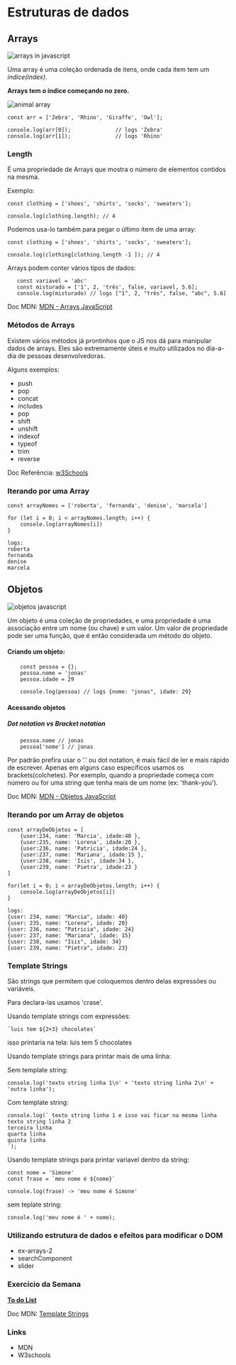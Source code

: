 # Estruturas de dados

## Arrays

![arrays in javascript](https://miro.medium.com/max/1400/0*jJba103A-9xmpTYq.jpg)

Uma array é uma coleção ordenada de itens, onde cada item tem um *índice(index)*.

__Arrays tem o índice começando no zero.__

![animal array](https://mernstack917190716.files.wordpress.com/2018/05/array.jpg?w=840)

```
const arr = ['Zebra', 'Rhino', 'Giraffe', 'Owl'];

console.log(arr[0]);              // logs 'Zebra'
console.log(arr[1]);              // logs 'Rhino'
```

### Length

É uma propriedade de Arrays que mostra o número de elementos contidos na mesma.

Exemplo:
```
const clothing = ['shoes', 'shirts', 'socks', 'sweaters'];

console.log(clothing.length); // 4
```
Podemos usa-lo também para pegar o último item de uma array:
```
const clothing = ['shoes', 'shirts', 'socks', 'sweaters'];

console.log(clothing[clothing.length -1 ]); // 4
````

Arrays podem conter vários tipos de dados:
```
   const variavel = 'abc'
   const misturado = ['1', 2, 'três', false, variavel, 5.6];
   console.log(misturado) // logs ["1", 2, "três", false, "abc", 5.6]
```
Doc MDN: [MDN - Arrays JavaScript](https://developer.mozilla.org/pt-BR/docs/Web/JavaScript/Reference/Global_Objects/Array)

### Métodos de Arrays

Existem vários métodos já prontinhos que o JS nos dá para manipular dados de arrays. Eles são extremamente úteis e muito utilizados no dia-a-dia de pessoas desenvolvedoras.

Alguns exemplos:
* push
* pop
* concat
* includes
* pop
* shift
* unshift
* indexof
* typeof
* trim
* reverse

Doc Referência: [w3Schools](https://www.w3schools.com/js/js_array_methods.asp)


### Iterando por uma Array
```
const arrayNomes = ['roberta', 'fernanda', 'denise', 'marcela']

for (let i = 0; i < arrayNomes.length; i++) {
    console.log(arrayNomes[i])
}

logs:
roberta
fernanda
denise
marcela
```

## Objetos

![objetos javascript](https://blog.dankicode.com/wp-content/uploads/2019/08/Objetos-em-JavaScript.png)

Um objeto é uma coleção de propriedades, e uma propriedade é uma associação entre um nome (ou chave) e um valor. Um valor de propriedade pode ser uma função, que é então considerada um método do objeto.

#### Criando um objeto:
```
    const pessoa = {};
    pessoa.nome = 'jonas'
    pessoa.idade = 29

    console.log(pessoa) // logs {nome: "jonas", idade: 29}
```

#### Acessando objetos
##### Dot notation vs Bracket notation
```
    pessoa.nome // jonas
    pessoa['nome'] // jonas
```

Por padrão prefira usar o '.' ou dot notation, é mais fácil de ler e mais rápido de escrever. Apenas em alguns caso específicos usamos os brackets(colchetes). Por exemplo, quando a propriedade começa com número ou for uma string que tenha mais de um nome (ex: 'thank-you').


Doc MDN: [MDN - Objetos JavaScript](https://developer.mozilla.org/pt-BR/docs/Aprender/JavaScript/Objetos/B%C3%A1sico)

### Iterando por um Array de objetos

```
const arrayDeObjetos = [
    {user:234, name: 'Marcia', idade:40 },
    {user:235, name: 'Lorena', idade:20 },
    {user:236, name: 'Patricia', idade:24 },
    {user:237, name: 'Mariana', idade:15 },
    {user:238, name: 'Isis', idade:34 },
    {user:239, name: 'Pietra', idade:23 }
]

for(let i = 0; i < arrayDeObjetos.length; i++) {
    console.log(arrayDeObjetos[i])
}

logs:
{user: 234, name: "Marcia", idade: 40}
{user: 235, name: "Lorena", idade: 20}
{user: 236, name: "Patricia", idade: 24}
{user: 237, name: "Mariana", idade: 15}
{user: 238, name: "Isis", idade: 34}
{user: 239, name: "Pietra", idade: 23}
```


### Template Strings
São strings que permitem que coloquemos dentro delas expressões ou variáveis.

Para declara-las usamos 'crase'.


Usando template strings com expressões:

```
`luis tem ${2+3} chocolates`
```
isso printaria na tela: luis tem 5 chocolates


Usando template strings para printar mais de uma linha:

Sem template string:
```
console.log('texto string linha 1\n' + 'texto string linha 2\n' + 'outra linha');
```

Com template string:
```
console.log(` texto string linha 1 e isso vai ficar na mesma linha
texto string linha 2
terceira linha
quarta linha
quinta linha
`);
```

Usando template strings para printar variavel dentro da string:

```
const nome = 'Simone'
const frase = `meu nome é ${nome}`

console.log(frase) -> 'meu nome é Simone'

```
sem teplate string:
```
console.log('meu nome é ' + nome);
```

### Utilizando estrutura de dados e efeitos para modificar o DOM
- ex-arrays-2
- searchComponent
- slider

### Exercício da Semana

[__To do List__](./todolist/readme.md)

Doc MDN: [Template Strings](https://developer.mozilla.org/pt-BR/docs/Web/JavaScript/Reference/template_strings)


### Links
* MDN
* W3schools

